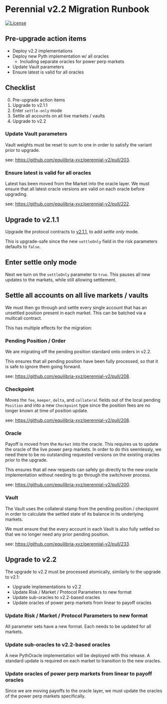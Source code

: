 # Perennial v2.2 Migration Runbook

[![License](https://img.shields.io/badge/license-MIT-blue.svg)](LICENSE)

## Pre-upgrade action items

- Deploy v2.2 implementations
- Deploy new Pyth implementation w/ all oracles
  - Including separate oracles for power perp markets
- Update Vault parameters
- Ensure latest is valid for all oracles

## Checklist

0. Pre-upgrade action items
1. Upgrade to v2.1.1
2. Enter `settle-only` mode
3. Settle all accounts on all live markets / vaults
4. Upgrade to v2.2

### Update Vault parameters

Vault weights must be reset to sum to one in order to satisfy the variant prior to upgrade.

see: https://github.com/equilibria-xyz/perennial-v2/pull/203.

### Ensure latest is valid for all oracles

Latest has been moved from the Market into the oracle layer. We must ensure that all latest oracle versions are valid on each oracle before upgrading.

see: https://github.com/equilibria-xyz/perennial-v2/pull/222.

## Upgrade to v2.1.1

Upgrade the protocol contracts to [v2.1.1](https://github.com/equilibria-xyz/perennial-v2/pull/257), to add *settle only* mode.

This is upgrade-safe since the new `settleOnly` field in the risk parameters defaults to `false`.

## Enter settle only mode

Next we turn on the `settleOnly` parameter to `true`. This pauses all new updates to the markets, while still allowing settlement.

## Settle all accounts on all live markets / vaults

We must then go through and settle every single account that has an unsettled position present in each market. This can be batched via a multicall contract.

This has multiple effects for the migration:

### Pending Position / Order

We are migrating off the pending position standard onto orders in v2.2.

This ensures that all pending position have been fully processed, so that it is safe to ignore them going forward.

see: https://github.com/equilibria-xyz/perennial-v2/pull/208.

### Checkpoint

Moves the `fee`, `keeper`, `delta`, and `collateral` fields out of the local pending `Position` and into a new `Checkpoint` type since the position fees are no longer known at time of position update.

see: https://github.com/equilibria-xyz/perennial-v2/pull/208.

### Oracle

Payoff is moved from the `Market` into the oracle. This requires us to update the oracle of the live power perp markets. In order to do this seemlessly, we need there to be no outstanding requested versions on the existing oracles prior to the upgrade.

This ensures that all new requests can safely go directly to the new oracle implementation without needing to go through the switchover process.

see: https://github.com/equilibria-xyz/perennial-v2/pull/200.

### Vault

The Vault uses the collateral stamp from the pending position / checkpoint in order to calculate the settled state of its balance in its underlying markets.

We must ensure that the every account in each Vault is also fully settled so that we no longer need any prior pending position.

see: https://github.com/equilibria-xyz/perennial-v2/pull/233.

## Upgrade to v2.2

The upgrade to v2.2 must be processed atomically, similarly to the upgrade to v2.1:

- Upgrade implementations to v2.2
- Update Risk / Market / Protocol Parameters to new format
- Update sub-oracles to v2.2-based oracles
- Update oracles of power perp markets from linear to payoff oracles

### Update Risk / Market / Protocol Parameters to new format

All parameter sets have a new format. Each needs to be updated for all markets.

### Update sub-oracles to v2.2-based oracles

A new PythOracle implementation will be deployed with this release. A standard update is required on each market to transition to the new oracles.

### Update oracles of power perp markets from linear to payoff oracles

Since we are moving payoffs to the oracle layer, we must update the oracles of the power perp markets specifically.
